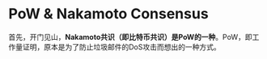 # PoW & Nakamoto Consensus

首先，开门见山，**Nakamoto共识（即比特币共识）是PoW的一种**。PoW，即工作量证明，原本是为了防止垃圾邮件的DoS攻击而想出的一种方式。



